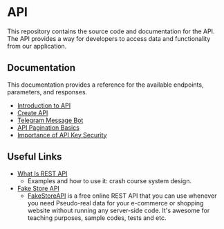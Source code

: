 # API

This repository contains the source code and documentation for the API. The API provides a way for developers to access data and functionality from our application.

## Documentation

This documentation provides a reference for the available endpoints, parameters, and responses.

- [Introduction to API](./api.md)
- [Create API](./creating.api.md)
- [Telegram Message Bot](./telegram.message.bot.md)
- [API Pagination Basics](./api.pagination.md)
- [Importance of API Key Security](./env.usage.md)

## Useful Links

- [What Is REST API](https://www.youtube.com/watch?v=-mN3VyJuCjM)
  - Examples and how to use it: crash course system design.
- [Fake Store API](https://fakestoreapi.com/)
  - [FakeStoreAPI](https://github.com/keikaavousi/fake-store-api) is a free online REST API that you can use whenever you need Pseudo-real data for your e-commerce or shopping website without running any server-side code. It's awesome for teaching purposes, sample codes, tests and etc.
